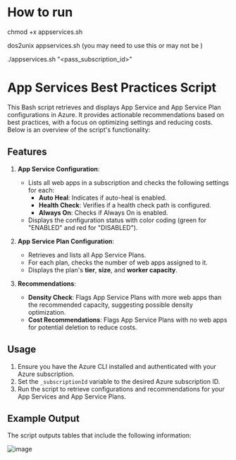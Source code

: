 
# How to run

chmod +x appservices.sh

dos2unix appservices.sh  (you may need to use this or may not be )

./appservices.sh "<pass_subscription_id>"

# App Services Best Practices Script

This Bash script retrieves and displays App Service and App Service Plan configurations in Azure. It provides actionable recommendations based on best practices, with a focus on optimizing settings and reducing costs. Below is an overview of the script's functionality:

## Features

1. **App Service Configuration**:
   - Lists all web apps in a subscription and checks the following settings for each:
     - **Auto Heal**: Indicates if auto-heal is enabled.
     - **Health Check**: Verifies if a health check path is configured.
     - **Always On**: Checks if Always On is enabled.
   - Displays the configuration status with color coding (green for "ENABLED" and red for "DISABLED").

2. **App Service Plan Configuration**:
   - Retrieves and lists all App Service Plans.
   - For each plan, checks the number of web apps assigned to it.
   - Displays the plan's **tier**, **size**, and **worker capacity**.
   
3. **Recommendations**:
   - **Density Check**: Flags App Service Plans with more web apps than the recommended capacity, suggesting possible density optimization.
   - **Cost Recommendations**: Flags App Service Plans with no web apps for potential deletion to reduce costs.

## Usage

1. Ensure you have the Azure CLI installed and authenticated with your Azure subscription.
2. Set the `_subscriptionId` variable to the desired Azure subscription ID.
3. Run the script to retrieve configurations and recommendations for your App Services and App Service Plans.

## Example Output

The script outputs tables that include the following information:

![image](https://github.com/user-attachments/assets/ad402659-b37e-4c3b-8f30-6c263b3fc55b)



